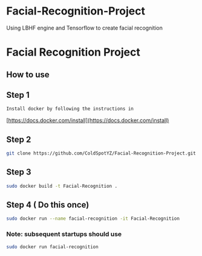 # Facial-Recognition-Project
Using LBHF engine and Tensorflow to create facial recognition

# Facial Recognition Project

How to use
---
## Step 1
```zsh
Install docker by following the instructions in 
```
[https://docs.docker.com/install](https://docs.docker.com/install)

## Step 2
```zsh
git clone https://github.com/ColdSpotYZ/Facial-Recognition-Project.git && cd Facial-Recognition-Project
```

## Step 3
```zsh
sudo docker build -t Facial-Recognition .
```

## Step 4 ( Do this once)
```zsh
sudo docker run --name facial-recognition -it Facial-Recognition 
```
### Note: subsequent startups should use
```zsh
sudo docker run facial-recognition
```

